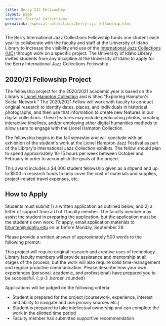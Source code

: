 ```yaml
---
title: Berry IJC Fellowship
layout: page
section: Special Collections
permalink: /special-collections/berry-ijc-fellowship.html
---
```


The Berry International Jazz Collections Fellowship funds one student each year to collaborate with the faculty and staff at the University of Idaho Library to increase the visibility and use of the [International Jazz Collections (IJC)](https://www.ijc.uidaho.edu/) through work on a specific project.
The University of Idaho Library invites students from any discipline at the University of Idaho to apply for the Berry International Jazz Collections Fellowship.

## 2020/21 Fellowship Project

The fellowship project for the 2020/2021 academic year is based on the Library's [Lionel Hampton Collection](https://www.ijc.uidaho.edu/hampton_collection/) and is titled "Exploring Hampton's Social Network." 
The 2020/2021 Fellow will work with faculty to conduct original research to identify dates, places, and individuals in historical photographs, and then use that information to create new features in our digital collections. 
These features may include geolocating photos, creating interactive timelines, and/or employing other digital humanities methods to allow users to engage with the Lionel Hampton Collection.

The fellowship begins in the fall semester and will conclude with an exhibition of the student's work at the Lionel Hampton Jazz Festival as part of the Library's International Jazz Collection exhibits. 
The fellow should plan to spend approximately 10-15 hours per week between October and February in order to accomplish the goals of the project.

This award includes a $4,000 student fellowship given as a stipend and up to $500 in research funds to help cover the cost of materials and supplies, project-related travel expenses, etc.

## How to Apply

Students must submit 1) a written application as outlined below, and 2) a letter of support from a U of I faculty member. 
The faculty member may assist the student in preparing the application, but the application must be the student's own work. 
To apply, email application materials to <bhunter@uidaho.edu> on or before Monday, September 28.

Please provide a written answer of approximately 500 words to the following prompt: 

This project will require original research and creative uses of technology. Library faculty members will provide assistance and mentorship at all stages of the process, but the work will also require solid time-management and regular proactive communication. Please describe how your own experiences (personal, academic, and professional) have prepared you to be successful.
{:.p-3 .border .rounded}

Applications will be judged on the following criteria:

- Student is prepared for the project (coursework, experience, interest and ability to navigate and use primary sources etc.)
- Student is prepared to take intellectual ownership and can complete the work in the allotted time period
- Faculty member has submitted supportive recommendation
